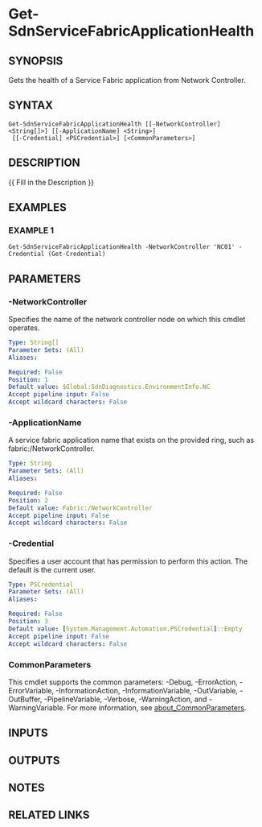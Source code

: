 # Get-SdnServiceFabricApplicationHealth

## SYNOPSIS
Gets the health of a Service Fabric application from Network Controller.

## SYNTAX

```
Get-SdnServiceFabricApplicationHealth [[-NetworkController] <String[]>] [[-ApplicationName] <String>]
 [[-Credential] <PSCredential>] [<CommonParameters>]
```

## DESCRIPTION
{{ Fill in the Description }}

## EXAMPLES

### EXAMPLE 1
```
Get-SdnServiceFabricApplicationHealth -NetworkController 'NC01' -Credential (Get-Credential)
```

## PARAMETERS

### -NetworkController
Specifies the name of the network controller node on which this cmdlet operates.

```yaml
Type: String[]
Parameter Sets: (All)
Aliases:

Required: False
Position: 1
Default value: $Global:SdnDiagnostics.EnvironmentInfo.NC
Accept pipeline input: False
Accept wildcard characters: False
```

### -ApplicationName
A service fabric application name that exists on the provided ring, such as fabric:/NetworkController.

```yaml
Type: String
Parameter Sets: (All)
Aliases:

Required: False
Position: 2
Default value: Fabric:/NetworkController
Accept pipeline input: False
Accept wildcard characters: False
```

### -Credential
Specifies a user account that has permission to perform this action.
The default is the current user.

```yaml
Type: PSCredential
Parameter Sets: (All)
Aliases:

Required: False
Position: 3
Default value: [System.Management.Automation.PSCredential]::Empty
Accept pipeline input: False
Accept wildcard characters: False
```

### CommonParameters
This cmdlet supports the common parameters: -Debug, -ErrorAction, -ErrorVariable, -InformationAction, -InformationVariable, -OutVariable, -OutBuffer, -PipelineVariable, -Verbose, -WarningAction, and -WarningVariable. For more information, see [about_CommonParameters](http://go.microsoft.com/fwlink/?LinkID=113216).

## INPUTS

## OUTPUTS

## NOTES

## RELATED LINKS
